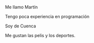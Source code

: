 Me llamo Martín

Tengo poca experiencia en programación

Soy de Cuenca

Me gustan las pelis y los deportes.
